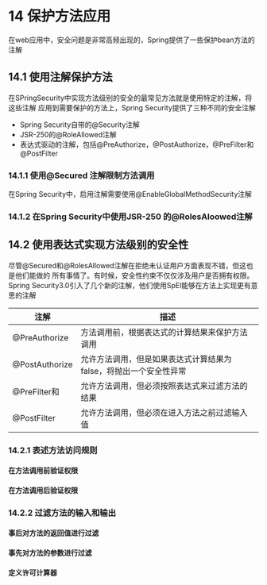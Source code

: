 # 14 保护方法应用

在web应用中，安全问题是非常高频出现的，Spring提供了一些保护bean方法的注解

## 14.1 使用注解保护方法
在SPringSecurity中实现方法级别的安全的最常见方法就是使用特定的注解，将这些注解
应用到需要保护的方法上，Spring Security提供了三种不同的安全注解
- Spring Security自带的@Security注解
- JSR-250的@RoleAllowed注解
- 表达式驱动的注解，包括@PreAuthorize，@PostAuthorize，@PreFilter和@PostFilter

### 14.1.1 使用@Secured 注解限制方法调用

在Spring Security中，启用注解需要使用@EnableGlobalMethodSecurity注解

### 14.1.2 在Spring Security中使用JSR-250 的@RolesAloowed注解



## 14.2 使用表达式实现方法级别的安全性
尽管@Secured和@RolesAllowed注解在拒绝未认证用户方面表现不错，但这也是他们能做的
所有事情了。有时候，安全性约束不仅仅涉及用户是否拥有权限。
Spring Security3.0引入了几个新的注解，他们使用SpEl能够在方法上实现更有意思的注解

|注解|描述|
|---|---|
|@PreAuthorize|方法调用前，根据表达式的计算结果来保护方法调用|
|@PostAuthorize|允许方法调用，但是如果表达式计算结果为false，将抛出一个安全性异常|
|@PreFilter和|允许方法调用，但必须按照表达式来过滤方法的结果|
|@PostFilter|允许方法调用，但必须在进入方法之前过滤输入值|

### 14.2.1 表述方法访问规则

#### 在方法调用前验证权限

#### 在方法调用后验证权限

### 14.2.2 过滤方法的输入和输出

#### 事后对方法的返回值进行过滤

#### 事先对方法的参数进行过滤

#### 定义许可计算器
